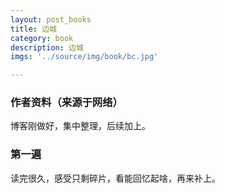 ```yaml
---
layout: post_books
title: 边城
category: book
description: 边城
imgs: '../source/img/book/bc.jpg'

---
```

### 作者资料（来源于网络）

博客刚做好，集中整理，后续加上。

### 第一遍

读完很久，感受只剩碎片，看能回忆起啥，再来补上。
 
